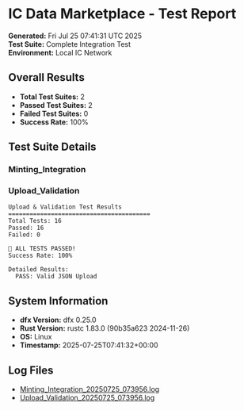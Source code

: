 # IC Data Marketplace - Test Report

**Generated:** Fri Jul 25 07:41:31 UTC 2025  
**Test Suite:** Complete Integration Test  
**Environment:** Local IC Network

## Overall Results

- **Total Test Suites:** 2
- **Passed Test Suites:** 2
- **Failed Test Suites:** 0
- **Success Rate:** 100%

## Test Suite Details

### Minting_Integration

### Upload_Validation

```
Upload & Validation Test Results
========================================
Total Tests: 16
Passed: 16
Failed: 0

🎉 ALL TESTS PASSED!
Success Rate: 100%

Detailed Results:
  PASS: Valid JSON Upload
```

## System Information

- **dfx Version:** dfx 0.25.0
- **Rust Version:** rustc 1.83.0 (90b35a623 2024-11-26)
- **OS:** Linux
- **Timestamp:** 2025-07-25T07:41:32+00:00

## Log Files

- [Minting_Integration_20250725_073956.log](./Minting_Integration_20250725_073956.log)
- [Upload_Validation_20250725_073956.log](./Upload_Validation_20250725_073956.log)

